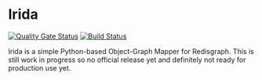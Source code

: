# Irida

[![Quality Gate Status](https://sonarcloud.io/api/project_badges/measure?project=OneTesseractInMultiverse_py-irida&metric=alert_status)](https://sonarcloud.io/dashboard?id=OneTesseractInMultiverse_py-irida)
[![Build Status](https://travis-ci.org/OneTesseractInMultiverse/py-irida.svg?branch=master)](https://travis-ci.org/OneTesseractInMultiverse/py-irida)


Irida is a simple Python-based Object-Graph Mapper for Redisgraph. This
is still work in progress so no official release yet and definitely not 
ready for production use yet. 